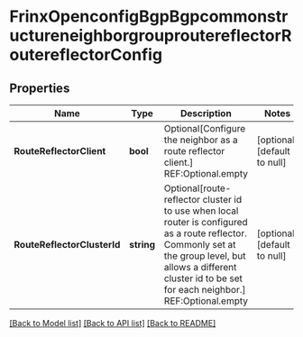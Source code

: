 # FrinxOpenconfigBgpBgpcommonstructureneighborgrouproutereflectorRoutereflectorConfig

## Properties
Name | Type | Description | Notes
------------ | ------------- | ------------- | -------------
**RouteReflectorClient** | **bool** | Optional[Configure the neighbor as a route reflector client.] REF:Optional.empty | [optional] [default to null]
**RouteReflectorClusterId** | **string** | Optional[route-reflector cluster id to use when local router is configured as a route reflector.  Commonly set at the group level, but allows a different cluster id to be set for each neighbor.] REF:Optional.empty | [optional] [default to null]

[[Back to Model list]](../README.md#documentation-for-models) [[Back to API list]](../README.md#documentation-for-api-endpoints) [[Back to README]](../README.md)


